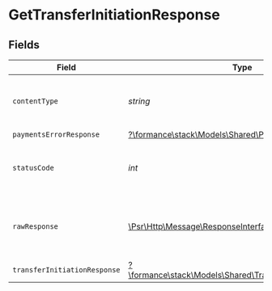 # GetTransferInitiationResponse


## Fields

| Field                                                                                                          | Type                                                                                                           | Required                                                                                                       | Description                                                                                                    |
| -------------------------------------------------------------------------------------------------------------- | -------------------------------------------------------------------------------------------------------------- | -------------------------------------------------------------------------------------------------------------- | -------------------------------------------------------------------------------------------------------------- |
| `contentType`                                                                                                  | *string*                                                                                                       | :heavy_check_mark:                                                                                             | HTTP response content type for this operation                                                                  |
| `paymentsErrorResponse`                                                                                        | [?\formance\stack\Models\Shared\PaymentsErrorResponse](../../Models/Shared/PaymentsErrorResponse.md)           | :heavy_minus_sign:                                                                                             | Error                                                                                                          |
| `statusCode`                                                                                                   | *int*                                                                                                          | :heavy_check_mark:                                                                                             | HTTP response status code for this operation                                                                   |
| `rawResponse`                                                                                                  | [\Psr\Http\Message\ResponseInterface](https://www.php-fig.org/psr/psr-7/#33-psrhttpmessageresponseinterface)   | :heavy_check_mark:                                                                                             | Raw HTTP response; suitable for custom response parsing                                                        |
| `transferInitiationResponse`                                                                                   | [?\formance\stack\Models\Shared\TransferInitiationResponse](../../Models/Shared/TransferInitiationResponse.md) | :heavy_minus_sign:                                                                                             | OK                                                                                                             |